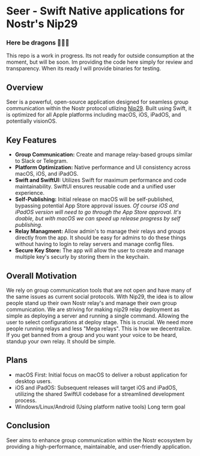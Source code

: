 # Seer - Swift Native applications for Nostr's Nip29

### Here be dragons 🚨🚨🚨
This repo is a work in progress. Its not ready for outside consumption at the moment, but will be soon. Im providing the code here simply for review and transparency. When its ready I will provide binaries for testing.

## Overview
Seer is a powerful, open-source application designed for seamless group communication within the Nostr protocol utlizing [Nip29](https://github.com/nostr-protocol/nips/blob/master/29.md). Built using Swift, it is optimized for all Apple platforms including macOS, iOS, iPadOS, and potentially visionOS.

## Key Features
- **Group Communication:** Create and manage relay-based groups similar to Slack or Telegram.
- **Platform Optimization:** Native performance and UI consistency across macOS, iOS, and iPadOS.
- **Swift and SwiftUI:** Utilizes Swift for maximum performance and code maintainability. SwiftUI ensures reusable code and a unified user experience.
- **Self-Publishing:** Initial release on macOS will be self-published, bypassing potential App Store approval issues. *Of course iOS and iPadOS version will need to go through the App Store approval. It's doable, but with macOS we can speed up release progress by self publishing.*
- **Relay Managment:** Allow admin's to manage their relays and groups directly from the app. It should be easy for admins to do these things without having to login to relay servers and manage config files.
- **Secure Key Store:** The app will allow the user to create and manage multiple key's securly by storing them in the keychain.

## Overall Motivation
We rely on group communication tools that are not open and have many of the same issues as current social protocols. With Nip29, the idea is to allow people stand up their own Nostr relay's and manage their own group communication. We are striving for making nip29 relay deployment as simple as deploying a server and running a single command. Allowing the user to select configurations at deploy stage. This is crucial. We need more people running relays and less "Mega relays". This is how we decentralize. If you get banned from a group and you want your voice to be heard, standup your own relay. It should be simple.

## Plans
- macOS First: Initial focus on macOS to deliver a robust application for desktop users.
- iOS and iPadOS: Subsequent releases will target iOS and iPadOS, utilizing the shared SwiftUI codebase for a streamlined development process.
- Windows/Linux/Android (Using platform native tools) Long term goal


## Conclusion
Seer aims to enhance group communication within the Nostr ecosystem by providing a high-performance, maintainable, and user-friendly application.
